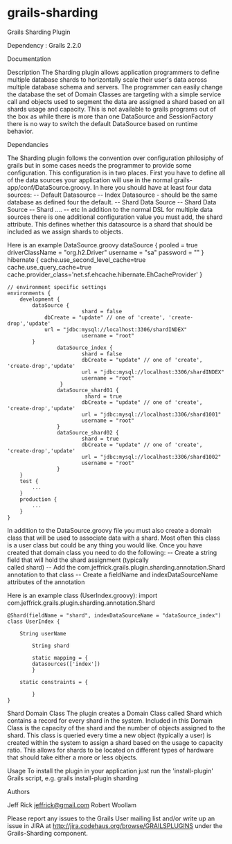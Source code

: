 grails-sharding
===============

Grails Sharding Plugin

Dependency : Grails 2.2.0

Documentation

Description
The Sharding plugin allows application programmers to define multiple database shards to horizontally scale their user's data across multiple database schema and servers. The programmer can easily change the database the set of Domain Classes are targeting with a simple service call and objects used to segment the data are assigned a shard based on all shards usage and capacity. This is not available to grails programs out of the box as while there is more than one DataSource and SessionFactory there is no way to switch the default DataSource based on runtime behavior.

Dependancies

The Sharding plugin follows the convention over configuration philosiphy of grails but in some cases needs the programmer to provide some configuration. This configuration is in two places.  First you have to define all of the data sources your application will use in the normal grails-app/conf/DataSource.groovy.  In here you should have at least four data sources:
     -- Default Datasource 
     -- Index Datasource - should be the same database as defined four the 
        default.
     -- Shard Data Source 
     -- Shard Data Source
     -- Shard ....
     -- etc
In addition to the normal DSL for multiple data sources there is one additional configuration value you must add, the shard attribute.  This defines whether this datasource is a shard that should be included as we assign shards to objects. 

Here is an example DataSource.groovy
	dataSource {
		pooled = true
		driverClassName = "org.h2.Driver"
		username = "sa"
		password = ""
	}
	hibernate {
    		cache.use_second_level_cache=true
    		cache.use_query_cache=true
    		cache.provider_class='net.sf.ehcache.hibernate.EhCacheProvider'
	}
	
	// environment specific settings
	environments {
		development {
			dataSource {
	                        shard = false
				dbCreate = "update" // one of 'create', 'create-drop','update'
				url = "jdbc:mysql://localhost:3306/shardINDEX"
	                        username = "root"
			}
	                dataSource_index {
        	                shard = false
                	        dbCreate = "update" // one of 'create', 'create-drop','update'
	                        url = "jdbc:mysql://localhost:3306/shardINDEX"
        	                username = "root"
                	 }
                 	dataSource_shard01 {
                        	 shard = true
                         	dbCreate = "update" // one of 'create', 'create-drop','update'
                         	url = "jdbc:mysql://localhost:3306/shard1001"
                         	username = "root"
                 	}
                 	dataSource_shard02 {
                        	shard = true
                         	dbCreate = "update" // one of 'create', 'create-drop','update'
                         	url = "jdbc:mysql://localhost:3306/shard1002"
                         	username = "root"
                  	}
		}
		test {
			...
		}
		production {
			...
		}
	}

In addition to the DataSource.groovy file you must also create a domain class that will be used to associate data with a shard.  Most often this class is a user class but could be any thing you would like.  Once you have created that domain class you need to do the following:
           -- Create a string field that will hold the shard assignment (typically    
              called shard)
           -- Add the com.jeffrick.grails.plugin.sharding.annotation.Shard  
              annotation to that class
           -- Create a fieldName and indexDataSourceName attributes of the 
              annotation

Here is an example class (UserIndex.groovy):
import com.jeffrick.grails.plugin.sharding.annotation.Shard

	@Shard(fieldName = "shard", indexDataSourceName = "dataSource_index")
	class UserIndex {

	    String userName
	 
     	    String shard

    	    static mapping = {
        	datasources(['index'])
    	    }

	    static constraints = {

    	    }
	}


Shard Domain Class
The plugin creates a Domain Class called Shard which contains a record for every shard in the system. Included in this Domain Class is the capacity of the shard and the number of objects assigned to the shard. This class is queried every time a new object (typically a user) is created within the system to assign a shard based on the usage to capacity ratio. This allows for shards to be located on different types of hardware that should take either a more or less objects.

Usage
To install the plugin in your application just run the 'install-plugin' Grails script, e.g.
grails install-plugin sharding


Authors

Jeff Rick jeffrick@gmail.com
Robert Woollam

Please report any issues to the Grails User mailing list and/or write up an issue in JIRA at http://jira.codehaus.org/browse/GRAILSPLUGINS under the Grails-Sharding component.
